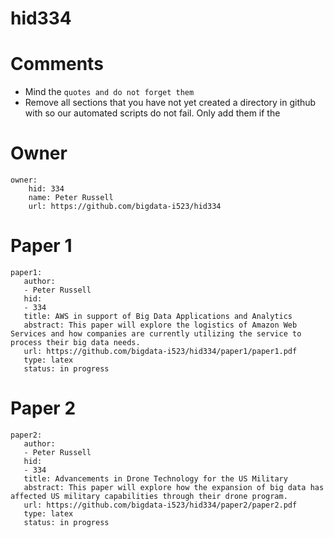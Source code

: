# hid334
# Comments

* Mind the ```quotes and do not forget them```
* Remove all sections that you have not yet created a directory in github with so our automated scripts do not fail. Only add them if the 

# Owner

```
owner:
    hid: 334
    name: Peter Russell
    url: https://github.com/bigdata-i523/hid334
```

# Paper 1

```
paper1:
   author: 
   - Peter Russell
   hid:
   - 334
   title: AWS in support of Big Data Applications and Analytics
   abstract: This paper will explore the logistics of Amazon Web Services and how companies are currently utilizing the service to process their big data needs. 
   url: https://github.com/bigdata-i523/hid334/paper1/paper1.pdf
   type: latex
   status: in progress
```
   
# Paper 2

```
paper2:
   author: 
   - Peter Russell
   hid:
   - 334
   title: Advancements in Drone Technology for the US Military
   abstract: This paper will explore how the expansion of big data has affected US military capabilities through their drone program.
   url: https://github.com/bigdata-i523/hid334/paper2/paper2.pdf   
   type: latex
   status: in progress
```
